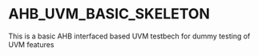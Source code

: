 # AHB_UVM_BASIC_SKELETON
 This is a basic AHB interfaced based UVM testbech for dummy testing of UVM features
